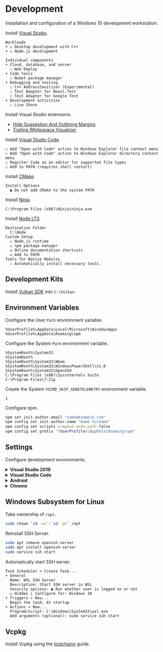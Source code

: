 # Development
Installation and configuration of a Windows 10 development workstation.

Install [Visual Studio](https://visualstudio.microsoft.com/downloads/).

```
Workloads
+ ☑ Desktop development with C++
+ ☑ Node.js development

Individual components
+ Cloud, database, and server
  ☐ Web Deploy
+ Code tools
  ☐ NuGet package manager
+ Debugging and testing
  ☐ C++ AddressSanitizer (Experimental)
  ☐ Test Adapter for Boost.Test
  ☐ Test Adapter for Google Test
+ Development activities
  ☐ Live Share
```

Install Visual Studio extensions.

- [Hide Suggestion And Outlining Margins](https://marketplace.visualstudio.com/items?itemName=MussiKara.HideSuggestionAndOutliningMargins)
- [Trailing Whitespace Visualizer](https://marketplace.visualstudio.com/items?itemName=MadsKristensen.TrailingWhitespaceVisualizer)

Install [Visual Studio Code](https://code.visualstudio.com/download).

```
☐ Add "Open with Code" action to Windows Explorer file context menu
☐ Add "Open with Code" action to Windows Explorer directory context menu
☐ Register Code as an editor for supported file types
☐ Add to PATH (requires shell restart)
```

Install [CMake](https://github.com/Kitware/CMake/releases/download/v3.18.4/cmake-3.18.4-win64-x64.msi).

```
Install Options
  ◉ Do not add CMake to the system PATH
```


Install [Ninja](https://github.com/ninja-build/ninja/releases).

```
C:\Program Files (x86)\Ninja\ninja.exe
```

Install [Node LTS](https://nodejs.org/dist/v12.19.0/node-v12.19.0-x64.msi).

```
Destination Folder
  C:\Node
Custom Setup
  ☑ Node.js runtime
  ☑ npm package manager
  ☒ Online documentation shortcuts
  ☒ Add to PATH
Tools for Native Modules
  ☐ Automatically install necessary tools.
```

## Development Kits
Install [Vulkan SDK](https://vulkan.lunarg.com/sdk/home#windows) into `C:\Vulkan`.

## Environment Variables
Configure the User `Path` environment variable.

```
%UserProfile%\AppData\Local\Microsoft\WindowsApps
%UserProfile%\AppData\Roaming\npm
```

Configure the System `Path` environment variable.

```
%SystemRoot%\System32
%SystemRoot%
%SystemRoot%\System32\Wbem
%SystemRoot%\System32\WindowsPowerShell\v1.0
%SystemRoot%\System32\OpenSSH
C:\Program Files (x86)\Sysinternals Suite
C:\Program Files\7-Zip
```

Create the System `VSCMD_SKIP_SENDTELEMETRY` environment variable.

```
1
```

Configure npm.

```cmd
npm set init.author.email "name@example.com"
npm config set init.author.name "Name Surname"
npm config set scripts-prepend-node-path false
npm config set prefix "%UserProfile%\AppData\Roaming\npm"
```

## Settings
Configure development environments.

<details>
<summary><b>Visual Studio 2019</b></summary>

```
Environment
+ General
  Color theme: Dark
+ Documents
  ☑ Save documents as Unicode when data cannot be saved in codepage
+ Fonts and Colors
  Text Editor: DejaVu LGC Sans Mono 9
  [All Text Tool Windows]: DejaVu LGC Sans Mono 9
+ Keyboard
  Build.BuildSolution: F7 (Global)
+ Startup
  On startup, open: Empty environment

Projects and Solutions
+ General
  ☐ Always show Error List if build finishes with errors
  ☐ Warn user when the project location is not trusted
+ Build and Run
  On Run, when projects are out of date: Always build
  On Run, when build or deployment error occur: Do not launch

Source Control
+ Plug-in Selection
  Current source control plug-in: Git

Text Editor
+ General
  ☐ Drag and drop text editing
  ☑ Enable mouse click to perform Go to Definition
    Use modifier key: Ctrl+Alt
  ☐ Enable mouse click to perform Go to Definition
  ☐ Highlight current line
  ☐ Show structure guide lines
+ All Languages
  + General
    ☑ Line numbers
    ☐ Navigation bar
    ☑ Automatic brace completion
    ☐ Apply Cut or Copy to blank lines when there is no selection
  + Scroll Bars
    ◉ Use map mode for vertical scroll bar
      ☐ Show Preview Tooltip
      Source overview: Wide
  + Tabs
    Indenting: Smart
    Tab size: 2
    Indent size: 2
    ◉ Indent spaces
  + CodeLens
    ☐ Enable CodeLens
+ C/C++
  + Advanced
    + Browsing/Navigation
      Disable External Dependencies Folders: True
    + IntelliSense
      Enable Template IntelliSense: False
  + Code Style
    + General
      Generated documentation comments style: Doxygen (///)
    + Formatting
      + General
        ◉ Run ClangFormat only for manually invoked formatting commands
        ☑ Use custom clang-format.exe file: C:\Program Files\LLVM\bin\clang-format.exe

      + Indentation
        ☐ Indent braces of lambdas used as parameters
        ☐ Indent namespace contents
      + New Lines
        Position of open braces for namespaces: Keep on the same line, but add a space before
        Position of open braces for types: Keep on the same line, but add a space before
        Position of open braces for functions: Move to a new line
        Position of open braces for control blocks: Keep on the same line, but add a space before
        Position of open braces for lambdas: Keep on the same line, but add a space before
        ☑ Place braces on separate lines
        ☑ For empty types, move closing braces to the same line as opening braces
        ☑ For empty function bodies, move closing braces to the same line as opening braces
        ☑ Place 'catch' and similar keywords on a new line
        ☐ Place 'else' on a new line
        ☐ Place 'while' in a do-while loop on a new line
      + Wrapping
        ◉ Always apply New Lines settings for blocks
  + View
    + Code Squiggles
      Macros in Skipped Browsing Regions: None
      Macros Convertible to constexpr: None
    + Outlining
      Enable Outlining: False
+ CSS
  + Advanced
    Color picker format: #000
    Automatic formatting: Off
    Brace positions: Compact
+ JavaScript/TypeScript
  + Formatting
    + General
      Automatic Formatting
      ☐ Format completed line on Enter
      ☐ Format completed statement on ;
      ☐ Format opened block on {
      ☐ Format completed block on }
      ☑ Format on paste
      Module Quote Preference
      ◉ Double (")
      Semicolon Preference
      ◉ Insert semicolons at statement ends
    + Spacing
      ☐ Insert space after function keyword for anonymous functions
+ JSON
  + Advanced
    Automatic formatting: Off

CMake
+ General
  ☑ Show CMake cache notifications
  When cache is out of date:
    ◉ Run configure step automatically only if CMakeSettings.json exists
  ☑ Enable verbose CMake output
```

Disable telemetry.

```
Help > Send Feedback > Settings...
+ Would you like to participate in the Visual Studio Experience Improvement Program?
  ◉ No, I would not like to participate
```

Change [toolbars](res/vs.png) to fit the desired workflow.

</details>

<details>
<summary><b>Visual Studio Code</b></summary>

Install extensions with the following commands with `CTRL+P`.

```
ext install ms-vscode.cpptools
ext install twxs.cmake
ext install marvhen.reflow-markdown
ext install alefragnani.rtf
> Developer: Reload Window
```

Configure editor with `> Preferences: Open Settings (JSON)`.

```json
{
  "editor.cursorSmoothCaretAnimation": true,
  "editor.detectIndentation": false,
  "editor.dragAndDrop": false,
  "editor.folding": false,
  "editor.fontFamily": "'DejaVu LGC Sans Mono', Consolas, monospace",
  "editor.fontLigatures": false,
  "editor.links": false,
  "editor.fontSize": 12,
  "editor.largeFileOptimizations": false,
  "editor.multiCursorModifier": "ctrlCmd",
  "editor.renderWhitespace": "selection",
  "editor.renderLineHighlight": "all",
  "editor.rulers": [ 128 ],
  "editor.smoothScrolling": true,
  "editor.minimap.scale": 2,
  "editor.tabSize": 2,
  "editor.wordWrap": "on",
  "editor.wordWrapColumn": 128,
  "explorer.confirmDelete": false,
  "explorer.confirmDragAndDrop": false,
  "extensions.ignoreRecommendations": true,
  "files.eol": "\n",
  "files.hotExit": "off",
  "files.insertFinalNewline": true,
  "files.trimTrailingWhitespace": true,
  "files.defaultLanguage": "markdown",
  "git.autofetch": false,
  "git.autoRepositoryDetection": false,
  "git.confirmSync": false,
  "git.enableSmartCommit": true,
  "git.postCommitCommand": "push",
  "git.showPushSuccessNotification": true,
  "telemetry.enableCrashReporter": false,
  "telemetry.enableTelemetry": false,
  "workbench.startupEditor": "none",
  "window.newWindowDimensions": "inherit",
  "window.openFoldersInNewWindow": "on",
  "window.openFilesInNewWindow": "off",
  "window.restoreWindows": "none",
  "window.closeWhenEmpty": false,
  "window.zoomLevel": 0,
  "terminal.integrated.rendererType": "experimentalWebgl",
  "terminal.integrated.shell.windows": "C:\\Windows\\System32\\cmd.exe",
  "C_Cpp.vcpkg.enabled": false,
  "C_Cpp.default.cStandard": "c11",
  "C_Cpp.default.cppStandard": "c++20",
  "C_Cpp.enhancedColorization": "Enabled",
  "C_Cpp.experimentalFeatures": "Enabled",
  "C_Cpp.configurationWarnings": "Disabled",
  "C_Cpp.workspaceParsingPriority": "highest",
  "C_Cpp.intelliSenseEngineFallback": "Disabled",
  "C_Cpp.clang_format_path": "C:\\Program Files (x86)\\LLVM\\bin\\clang-format.exe",
  "C_Cpp.default.includePath": [ "C:\\Ace\\include", "${default}" ],
  "html.format.indentInnerHtml": false,
  "html.format.extraLiners": "",
  "javascript.format.insertSpaceAfterFunctionKeywordForAnonymousFunctions": false,
  "javascript.format.insertSpaceAfterOpeningAndBeforeClosingNonemptyBrackets": true,
  "typescript.format.insertSpaceAfterFunctionKeywordForAnonymousFunctions": false,
  "typescript.format.insertSpaceAfterOpeningAndBeforeClosingNonemptyBrackets": true
}
```

Register VS Code in Explorer context menus as **administrator**.

```cmd
set code=%LocalAppData%\Programs\Microsoft VS Code\Code.exe
set codefile=\"%code%\" \"%1\"
reg add "HKCR\*\shell\code" /ve /d "Edit with Code" /f
reg add "HKCR\*\shell\code" /v Icon /d "%code%,0" /f
reg add "HKCR\*\shell\code\command" /ve /d "%codefile%" /f
set codepath=\"%code%\" .
reg add "HKCU\Software\Classes\Directory\Background\shell\code" /ve /d "Open with Code" /f
reg add "HKCU\Software\Classes\Directory\Background\shell\code" /v Icon /d "%code%,0" /f
reg add "HKCU\Software\Classes\Directory\Background\shell\code\command" /ve /d "%codepath%" /f
```

</details>

<details>
<summary><b>Android</b></summary>

Extract [Android Studio](https://developer.android.com/studio) (No .exe installer) as `C:\Android\studio`.<br/>

Configure the System `ANDROID_HOME` environment variable.

```
C:\Android
```

Configure the System `JAVA_HOME` environment variable.

```
C:\Android\studio\jre
```

Configure the System `Path` environment variable.

```
C:\Android\tools
C:\Android\tools\bin
C:\Android\studio\jre\bin
C:\Android\build-tools\29.0.3
C:\Android\platform-tools
```

Extract the [German Dictionary](http://www.winedt.org/dict/de_neu.zip) file as `C:\Android\dict\de_neu.dic`.

Start and configure Android Studio (`C:\Android\studio\bin\studio64.exe`).

```
Install Type
  ◉ Custom
SDK Components Setup
  ☐ Performance (Intel® HAXM)
  ☐ Android Virtual Device
  Android SDK Location: C:\Android
  ⚠ Target folder is neither empty nor does it point to an existing SDK installation.
```

Install missing tools, plugins and SDKs.

```
⚙ Configure > Settings...
+ Appearance & Behavior
  + System Settings
    ☐ Reopen last project on startup
    ☐ Confirm application exit
    + Android SDK
      SDK Tools
        ☑ NDK (Side by side)
        ☐ Android Emulator
        ☑ Google USB Driver
+ Editor
  + General
    + Appearance
      ☐ Show indent guides
      ☐ Show intention bulb
      ☐ Show parameter name hints
      ☐ Show external annotations inline
    + Code Completion
      ☐ Show the parameter info popup in [1000] ms
  + Font
    Font: DejaVu LGC Sans Mono
    Size: 12
    Line spacing: 1.0
  + Color Scheme
    + Language Defaults
      > Comments
        > Doc Comment
          - Tag
            ☐ Effects
      > Identifiers
        - Reassigned local variable
          ☐ Effects
        - Reassigned parameter
          ☐ Effects
    + Java
      > Parameters
        - Implicit anonymous class parameter
          ☐ Effects
    + Kotlin
      > Properties and Variables
        - Var (mutable variable, parameter or property)
          ☐ Effects
  + Code Style
    Wrapping and Braces
      Hard wrap at: 128
    + Java, C/C++, CMake, Groovy, HTML, JSON, Kotlin, XML, Other File Types
      Tabs and Indents
        Tab size: 2
        Indent: 2
        Continuation indent: 2
      Wrapping and Braces
        > 'try' statement
          ☑ 'catch' on new line
          ☑ 'finally' on new line
    + C/C++
      Tabs and Indents
        Indent in lambdas: 2
        Indent members of plain structures: 2
        Indent members of classes: 2
        Indent members of namespace: 0
      Spaces
        Other
          ☐ Prevent > > concatenation in template
        In Template Declaration
          ☑ Before '<'
        In Template Instantiation
          ☑ Before '<'
      New File Extensions
        C++
          Header Extension: hpp
          File Naming Convention: snake_case
        C
          File Naming Convention: snake_case
    + EditorConfig
      Spaces
        > Around Operators
          ☑ After ':'
    + Properties
      Insert space around key-value delimiter: ☑
  + File Encodings
    Global Encoding: UTF-8
    Project Encoding: UTF-8
    Default encoding for properties files: UTF-8
    Create UTF-8 files: with NO BOM
  + Layout Editor
    ☑ Prefer XML editor
  + Spelling
    Custom Dictionaries: [+]
    C:\Android\dict\de_neu.dic
```

Search in settings for `redo` and assign `CTRL+Y` as a shortcut.

</details>

<details>
<summary><b>Chrome</b></summary>

Start Chrome and Brave browsers with the following command-line flags:

```
--disable-features=OmniboxUIExperimentHideSteadyStateUrlScheme,OmniboxUIExperimentHideSteadyStateUrlTrivialSubdomains
```

</details>

<!--
## Windows Sandbox
Install Windows Sandbox.

```
Start > "Turn Windows features on or off"
☑ Windows Sandbox
```
-->

## Windows Subsystem for Linux
Take ownership of `/opt`.

```sh
sudo chown `id -un`:`id -gn` /opt
```

Reinstall SSH Server.

```sh
sudo apt remove openssh-server
sudo apt install openssh-server
sudo service ssh start
```

Automatically start SSH server.

```
Task Scheduler > Create Task...
+ General
  Name: WSL SSH Server
  Description: Start SSH server in WSL
  Security options: ◉ Run whether user is logged on or not
  ☑ Hidden | Configure for: Windows 10
+ Triggers > New...
  Begin the task: At startup
+ Actions > New...
  Program/script: C:\Windows\System32\wsl.exe
  Add arguments (optional): sudo service ssh start
```

## Vcpkg
Install Vcpkg using the [toolchains](https://github.com/qis/toolchains) guide.
